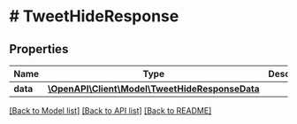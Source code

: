 # # TweetHideResponse

## Properties

Name | Type | Description | Notes
------------ | ------------- | ------------- | -------------
**data** | [**\OpenAPI\Client\Model\TweetHideResponseData**](TweetHideResponseData.md) |  | [optional]

[[Back to Model list]](../../README.md#models) [[Back to API list]](../../README.md#endpoints) [[Back to README]](../../README.md)
